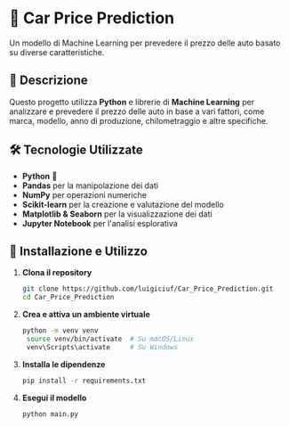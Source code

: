 # 🚗 Car Price Prediction

Un modello di Machine Learning per prevedere il prezzo delle auto basato su diverse caratteristiche.

## 📌 Descrizione

Questo progetto utilizza **Python** e librerie di **Machine Learning** per analizzare e prevedere il prezzo delle auto in base a vari fattori, come marca, modello, anno di produzione, chilometraggio e altre specifiche.

## 🛠 Tecnologie Utilizzate

- **Python** 🐍
- **Pandas** per la manipolazione dei dati
- **NumPy** per operazioni numeriche
- **Scikit-learn** per la creazione e valutazione del modello
- **Matplotlib & Seaborn** per la visualizzazione dei dati
- **Jupyter Notebook** per l'analisi esplorativa

## 🚀 Installazione e Utilizzo

1. **Clona il repository**
   ```bash
   git clone https://github.com/luigiciuf/Car_Price_Prediction.git
   cd Car_Price_Prediction
2. **Crea e attiva un ambiente virtuale**
   ```bash
   python -m venv venv
    source venv/bin/activate  # Su macOS/Linux
    venv\Scripts\activate     # Su Windows
3. **Installa le dipendenze**
   ```bash
   pip install -r requirements.txt
4. **Esegui il modello**
   ```bash
   python main.py


